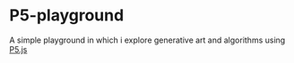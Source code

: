# P5-playground
A simple playground in which i explore generative art and algorithms using [P5.js](https://p5js.org/)